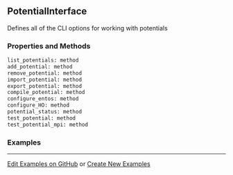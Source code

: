 ## <a id="RynLib.Interface.PotentialInterface">PotentialInterface</a>
Defines all of the CLI options for working with potentials

### Properties and Methods
```python
list_potentials: method
add_potential: method
remove_potential: method
import_potential: method
export_potential: method
compile_potential: method
configure_entos: method
configure_HO: method
potential_status: method
test_potential: method
test_potential_mpi: method
```


### Examples


___

[Edit Examples on GitHub](https://github.com/McCoyGroup/References/edit/gh-pages/Documentation/examples/RynLib/Interface/PotentialInterface.md) or 
[Create New Examples](https://github.com/McCoyGroup/References/new/gh-pages/?filename=Documentation/examples/RynLib/Interface/PotentialInterface.md)